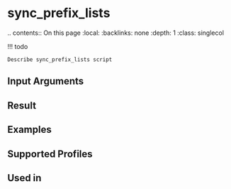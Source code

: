 

# sync_prefix_lists

.. contents:: On this page
    :local:
    :backlinks: none
    :depth: 1
    :class: singlecol

<!-- prettier-ignore -->
!!! todo

    Describe sync_prefix_lists script

Input Arguments
---------------

Result
------

Examples
--------

Supported Profiles
------------------

Used in
-------
